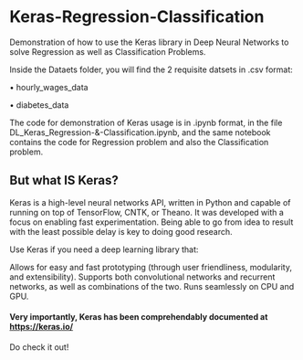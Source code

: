 # Keras-Regression-Classification
Demonstration of how to use the Keras library in Deep Neural Networks to solve Regression as well as Classification Problems.

Inside the Dataets folder, you will find the 2 requisite datsets in .csv format:

• hourly_wages_data

• diabetes_data

The code for demonstration of Keras usage is in .ipynb format, in the file DL_Keras_Regression-&-Classification.ipynb, and the same notebook contains the code for Regression problem and also the Classification problem.

## But what IS Keras?

Keras is a high-level neural networks API, written in Python and capable of running on top of TensorFlow, CNTK, or Theano. It was developed with a focus on enabling fast experimentation. Being able to go from idea to result with the least possible delay is key to doing good research.

Use Keras if you need a deep learning library that:

Allows for easy and fast prototyping (through user friendliness, modularity, and extensibility).
Supports both convolutional networks and recurrent networks, as well as combinations of the two.
Runs seamlessly on CPU and GPU.

#### Very importantly, Keras has been comprehendably documented at https://keras.io/ 

Do check it out!
